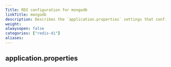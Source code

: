 ```yaml
---
Title: RDI configuration for mongodb
linkTitle: mongodb
description: Describes the `application.properties` settings that configure Debezium Server for mongodb
weight:
alwaysopen: false
categories: ["redis-di"]
aliases:
---
```


## application.properties

```properties

```
